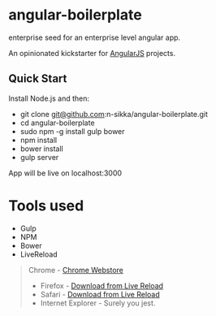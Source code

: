 # angular-boilerplate
enterprise seed for an enterprise level angular app.

An opinionated kickstarter for [AngularJS](http://angularjs.org) projects.

## Quick Start

Install Node.js and then:

- git clone git@github.com:n-sikka/angular-boilerplate.git
- cd angular-boilerplate
- sudo npm -g install gulp bower
- npm install
- bower install
- gulp server

App will be live on localhost:3000

# Tools used
- Gulp
- NPM
- Bower
- LiveReload
>  Chrome - [Chrome Webstore](https://chrome.google.com/webstore/detail/livereload/jnihajbhpnppcggbcgedagnkighmdlei)
>  - Firefox - [Download from Live Reload](http://download.livereload.com/2.0.8/LiveReload-2.0.8.xpi)
>  - Safari - [Download from Live Reload](http://download.livereload.com/2.0.9/LiveReload-2.0.9.safariextz)
>  - Internet Explorer - Surely you jest.
